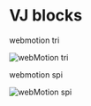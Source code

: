 # VJ blocks 

webmotion tri

![webMotion tri](https://github.com/dzhezus/touchdesigner/blob/master/SOP/Pictures/webMotion_tri.jpg)

webmotion spi

![webMotion spi](https://github.com/dzhezus/touchdesigner/blob/master/SOP/Pictures/webMotion_spi.jpg)


